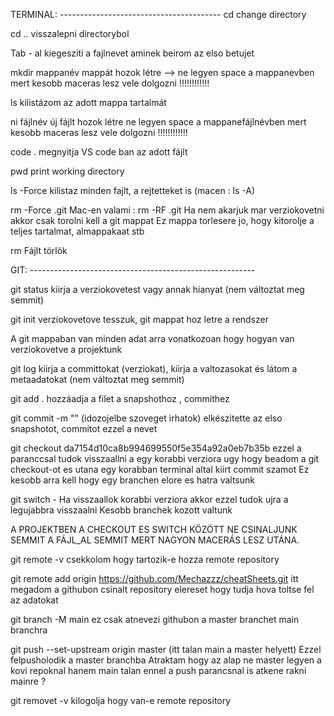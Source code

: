 TERMINAL: ----------------------------------------
cd 
change directory

cd ..
visszalepni directorybol

Tab - al kiegesziti a fajlnevet aminek beirom az elso betujet

mkdir mappanév 
mappát hozok létre --> ne legyen space a mappanevben mert kesobb maceras lesz vele dolgozni !!!!!!!!!!!!

ls 
kilistázom az adott mappa tartalmát

ni fájlnév 
új fájlt hozok létre  ne legyen space a mappanefájlnévben mert kesobb maceras lesz vele dolgozni !!!!!!!!!!!!

code . 
megnyitja VS code ban az adott fájlt

pwd
print working directory

ls -Force 
kilistaz minden fajlt, a rejtetteket is (macen : ls -A)

rm -Force .git
Mac-en valami : rm -RF .git
Ha nem akarjuk mar verziokovetni akkor csak torolni kell a git mappat
Ez mappa torlesere jo, hogy kitorolje a teljes tartalmat, almappakaat stb

rm
Fájlt törlök

GIT: --------------------------------------------------------

git status 
kiirja a verziokovetest vagy annak hianyat (nem változtat meg semmit)

git init
verziokovetove tesszuk, git mappat hoz letre a rendszer

A git mappaban van minden adat arra vonatkozoan hogy hogyan van verziokovetve a projektunk

git log
kiirja a committokat (verziokat), kiirja a valtozasokat és látom a metaadatokat (nem változtat meg semmit)

git add .
hozzáadja a filet a snapshothoz , commithez

 git commit -m ""  (idozojelbe szoveget irhatok)
 elkészitette az elso snapshotot, commitot ezzel a nevet

git checkout da7154d10ca8b994699550f5e354a92a0eb7b35b
ezzel a paranccsal tudok visszaallni a egy korabbi verziora ugy hogy beadom a git checkout-ot es utana egy korabban terminal altal kiirt commit szamot
Ez kesobb arra kell hogy egy branchen elore es hatra valtsunk

git switch -
Ha visszaallok korabbi verziora akkor ezzel tudok ujra a legujabbra visszaalni
Kesobb branchek kozott valtunk

A PROJEKTBEN A CHECKOUT ES SWITCH KÖZÖTT NE CSINALJUNK SEMMIT A FÁJL_AL SEMMIT MERT NAGYON MACERÁS LESZ UTÁNA.

git remote -v
csekkolom hogy tartozik-e hozza remote repository

git remote add origin https://github.com/Mechazzz/cheatSheets.git
itt megadom a githubon csinalt repository elereset hogy tudja hova toltse fel az adatokat

git branch -M main
ez csak atnevezi githubon a master branchet main branchra

git push --set-upstream origin master (itt talan main a master helyett)
Ezzel felpusholodik a master branchba
Atraktam hogy az alap ne master legyen a kovi repoknal hanem main talan ennel a push parancsnal is atkene rakni mainre ?

git removet -v
kilogolja hogy van-e remote repository

